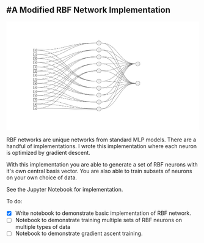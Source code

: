 #A Modified RBF Network Implementation 
-----

![RBF Implementation](/images/network.png)




RBF networks are unique networks from standard MLP models. There are a handful of implementations. I wrote this implementation where each neuron is optimized by gradient descent. 

With this implementation you are able to generate a set of RBF neurons with it's own central basis vector. You are also able to train subsets of neurons on your own choice of data. 

See the Jupyter Notebook for implementation. 


To do: 
- [x] Write notebook to demonstrate basic implementation of RBF network.
- [ ] Notebook to demonstrate training multiple sets of RBF neurons on multiple types of data
- [ ] Notebook to demonstrate gradient ascent training. 
